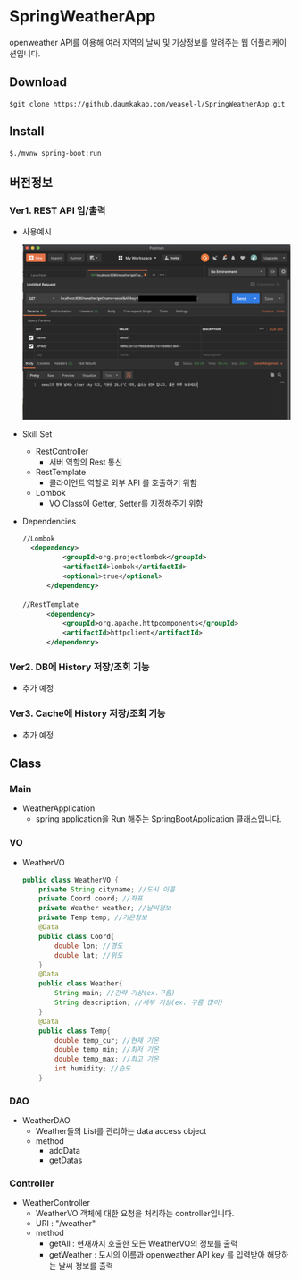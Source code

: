 # SpringWeatherApp

openweather API를 이용해 여러 지역의 날씨 및 기상정보를 알려주는 웹 어플리케이션입니다.



## Download

```
$git clone https://github.daumkakao.com/weasel-l/SpringWeatherApp.git
```



## Install

```
$./mvnw spring-boot:run
```



## 버전정보

### Ver1. REST API 입/출력

* 사용예시

  <img src="https://github.com/Weaasel/SpringWeatherApp/blob/master/WeatherApp_ver1.png?raw=true" width=500>

* Skill Set

  * RestController
    * 서버 역할의 Rest 통신
  * RestTemplate
    * 클라이언트 역할로 외부 API 를 호출하기 위함
  * Lombok
    * VO Class에 Getter, Setter를 지정해주기 위함

* Dependencies

  ```xml
  //Lombok
  	<dependency>
  			<groupId>org.projectlombok</groupId>
  			<artifactId>lombok</artifactId>
  			<optional>true</optional>
  		</dependency>
  
  //RestTemplate
  		<dependency>
  			<groupId>org.apache.httpcomponents</groupId>
  			<artifactId>httpclient</artifactId>
  		</dependency>
  ```



### Ver2. DB에 History 저장/조회 기능

* 추가 예정

### Ver3. Cache에 History 저장/조회 기능

* 추가 예정

  

## Class

### Main

* WeatherApplication
  * spring application을 Run 해주는 SpringBootApplication 클래스입니다.



### VO

* WeatherVO
  
  ```java
  public class WeatherVO {
      private String cityname; //도시 이름
      private Coord coord; //좌표
      private Weather weather; //날씨정보
      private Temp temp; //기온정보
      @Data
      public class Coord{
          double lon; //경도
          double lat; //위도
      }
      @Data
      public class Weather{
          String main; //간략 기상(ex.구름)
          String description; //세부 기상(ex. 구름 많이)
      }
      @Data
      public class Temp{
          double temp_cur; //현재 기온
          double temp_min; //최저 기온
          double temp_max; //최고 기온
          int humidity; //습도
      }
  ```
  
  

### DAO

* WeatherDAO
  * Weather들의 List를 관리하는 data access object
  * method
    * addData
    * getDatas



### Controller

* WeatherController
  * WeatherVO 객체에 대한 요청을 처리하는 controller입니다.
  * URI : "/weather"
  * method
    * getAll : 현재까지 호출한 모든 WeatherVO의 정보를 출력
    * getWeather : 도시의 이름과 openweather API key 를 입력받아 해당하는 날씨 정보를 출력

